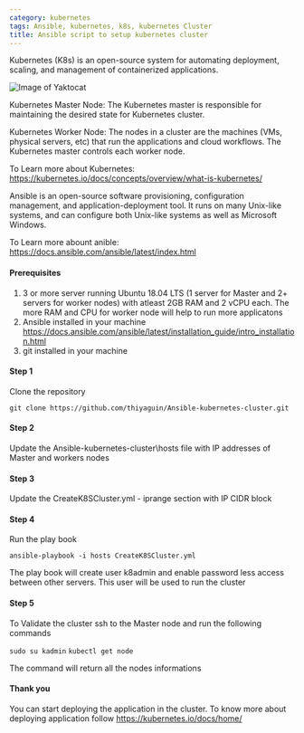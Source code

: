 ```yaml
---
category: kubernetes
tags: Ansible, kubernetes, k8s, kubernetes Cluster
title: Ansible script to setup kubernetes cluster
---
```

Kubernetes (K8s) is an open-source system for automating deployment, scaling, and management of containerized applications. 

![Image of Yaktocat](https://miro.medium.com/max/1516/1*t5TbINIv1vbTYCTraPy16g.png)

Kubernetes Master Node: The Kubernetes master is responsible for maintaining the desired state for Kubernetes cluster. 

Kubernetes Worker Node: The nodes in a cluster are the machines (VMs, physical servers, etc) that run the applications and cloud workflows. 
The Kubernetes master controls each worker node.

To Learn more about Kubernetes: https://kubernetes.io/docs/concepts/overview/what-is-kubernetes/


Ansible is an open-source software provisioning, configuration management, and application-deployment tool. 
It runs on many Unix-like systems, and can configure both Unix-like systems as well as Microsoft Windows.

To Learn more abount anible: https://docs.ansible.com/ansible/latest/index.html


#### Prerequisites

  1. 3 or more server running Ubuntu 18.04 LTS (1 server for Master and 2+ servers for worker nodes) with atleast 2GB RAM and 2 vCPU each. The more RAM and CPU for worker node will help to run more applicatons
  2. Ansible installed in your machine https://docs.ansible.com/ansible/latest/installation_guide/intro_installation.html
  3. git installed in your machine
  
#### Step 1 

Clone the repository
 
 ``` git clone https://github.com/thiyaguin/Ansible-kubernetes-cluster.git ```
 
#### Step 2
 
Update the Ansible-kubernetes-cluster\hosts file with IP addresses of Master and workers nodes
 
#### Step 3 

Update the CreateK8SCluster.yml - iprange section with IP CIDR block
 
#### Step 4 

Run the play book 
 
 ``` ansible-playbook -i hosts CreateK8SCluster.yml ```
 
 The play book will create user k8admin and enable password less access between other servers. This user will be used to run the cluster 
 
 #### Step 5 
 
 To Validate the cluster ssh to the Master node and run the following commands
 
 ``` sudo su kadmin ```
 ``` kubectl get node ```
 
The command will return all the nodes informations

#### Thank you 

You can start deploying the application in the cluster. To know more about deploying application follow https://kubernetes.io/docs/home/
